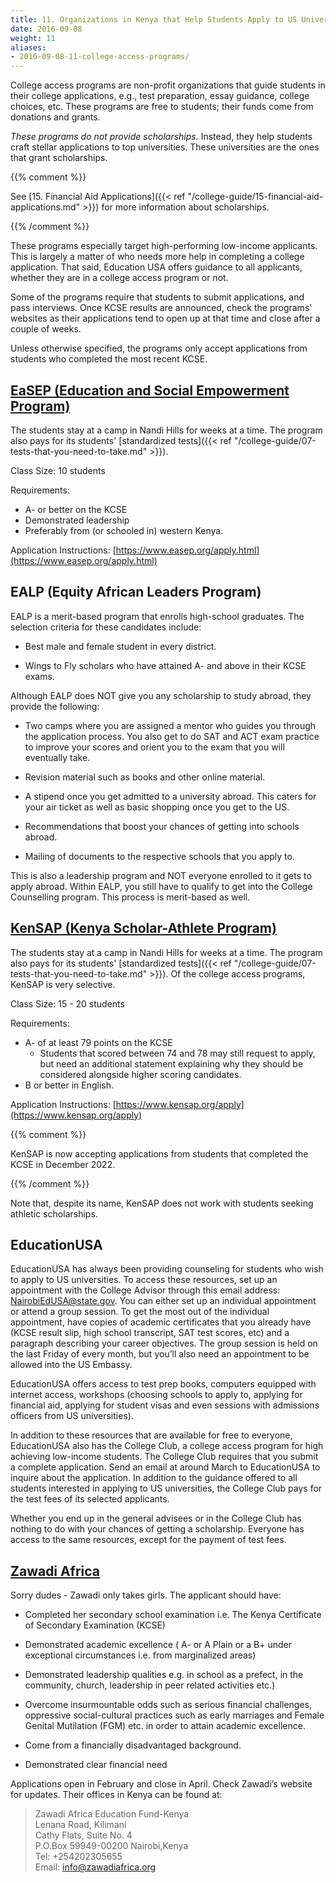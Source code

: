 ```yaml
---
title: 11. Organizations in Kenya that Help Students Apply to US Universities
date: 2016-09-08
weight: 11
aliases:
- 2016-09-08-11-college-access-programs/
---
```


College access programs are non-profit organizations that guide students
in their college applications, e.g., test preparation, essay guidance,
college choices, etc. These programs are free to students; their funds
come from donations and grants.

*These programs do not provide scholarships.* Instead, they help
students craft stellar applications to top universities. These
universities are the ones that grant scholarships.

{{% comment %}}

See [15. Financial Aid Applications]({{< ref
"/college-guide/15-financial-aid-applications.md" >}}) for more
information about scholarships.

{{% /comment %}}

These programs especially target high-performing low-income applicants.
This is largely a matter of who needs more help in completing a college
application. That said, Education USA offers guidance to all applicants,
whether they are in a college access program or not.

Some of the programs require that students to submit applications, and
pass interviews. Once KCSE results are announced, check the programs'
websites as their applications tend to open up at that time and close
after a couple of weeks.

Unless otherwise specified, the programs only accept applications from
students who completed the most recent KCSE.

## [EaSEP (Education and Social Empowerment Program)](http://www.easep.org/)

The students stay at a camp in Nandi Hills for weeks at a time. The
program also pays for its students' [standardized tests]({{< ref
"/college-guide/07-tests-that-you-need-to-take.md" >}}).

Class Size: 10 students

Requirements:

* A- or better on the KCSE
* Demonstrated leadership
* Preferably from (or schooled in) western Kenya.

Application Instructions:
[https://www.easep.org/apply.html](https://www.easep.org/apply.html)

## EALP (Equity African Leaders Program)

EALP is a merit-based program that enrolls high-school graduates. The
selection criteria for these candidates include:

* Best male and female student in every district.

* Wings to Fly scholars who have attained A- and above in their KCSE
  exams.

Although EALP does NOT give you any scholarship to study abroad, they
provide the following:

* Two camps where you are assigned a mentor who guides you through the
  application process. You also get to do SAT and ACT exam practice to
  improve your scores and orient you to the exam that you will
  eventually take.

* Revision material such as books and other online material.

* A stipend once you get admitted to a university abroad. This caters
  for your air ticket as well as basic shopping once you get to the US.

* Recommendations that boost your chances of getting into schools
  abroad.

* Mailing of documents to the respective schools that you apply to.

This is also a leadership program and NOT everyone enrolled to it gets
to apply abroad. Within EALP, you still have to qualify to get into the
College Counselling program. This process is merit-based as well.

## [KenSAP (Kenya Scholar-Athlete Program)](http://kensap.org/)

The students stay at a camp in Nandi Hills for weeks at a time. The
program also pays for its students' [standardized tests]({{< ref
"/college-guide/07-tests-that-you-need-to-take.md" >}}). Of the college
access programs, KenSAP is very selective.

Class Size: 15 - 20 students

Requirements:

* A- of at least 79 points on the KCSE
  * Students that scored between 74 and 78 may still request to apply,
    but need an additional statement explaining why they should be
    considered alongside higher scoring candidates.
* B or better in English.

Application Instructions:
[https://www.kensap.org/apply](https://www.kensap.org/apply)

{{% comment %}}

KenSAP is now accepting applications from students that completed the
KCSE in December 2022.

{{% /comment %}}

Note that, despite its name, KenSAP does not work with students seeking
athletic scholarships.

## EducationUSA

EducationUSA has always been providing counseling for students who wish
to apply to US universities. To access these resources, set up an
appointment with the College Advisor through this email address:
NairobiEdUSA@state.gov. You can either set up an individual appointment
or attend a group session. To get the most out of the individual
appointment, have copies of academic certificates that you already have
(KCSE result slip, high school transcript, SAT test scores, etc) and a
paragraph describing your career objectives. The group session is held
on the last Friday of every month, but you’ll also need an appointment
to be allowed into the US Embassy.

EducationUSA offers access to test prep books, computers equipped with
internet access, workshops (choosing schools to apply to, applying for
financial aid, applying for student visas and even sessions with
admissions officers from US universities).

In addition to these resources that are available for free to everyone,
EducationUSA also has the College Club, a college access program for
high achieving low-income students. The College Club requires that you
submit a complete application. Send an email at around March to
EducationUSA to inquire about the application. In addition to the
guidance offered to all students interested in applying to US
universities, the College Club pays for the test fees of its selected
applicants.

Whether you end up in the general advisees or in the College Club has
nothing to do with your chances of getting a scholarship. Everyone has
access to the same resources, except for the payment of test fees.

## [Zawadi Africa](http://www.zawadiafrica.org/)

Sorry dudes - Zawadi only takes girls. The applicant should have:

* Completed her secondary school examination i.e. The Kenya Certificate
  of Secondary Examination (KCSE)

* Demonstrated academic excellence ( A- or A Plain or a B+ under
  exceptional circumstances i.e. from marginalized areas)

* Demonstrated leadership qualities e.g. in school as a prefect, in the
  community, church, leadership in peer related activities etc.)

* Overcome insurmountable odds such as serious financial challenges,
  oppressive social-cultural practices such as early marriages and
  Female Genital Mutilation (FGM) etc. in order to attain academic
  excellence.

* Come from a financially disadvantaged background.

* Demonstrated clear financial need

Applications open in February and close in April. Check Zawadi’s website
for updates. Their offices in Kenya can be found at:

>Zawadi Africa Education Fund-Kenya <br>Lenana Road, Kilimani <br>Cathy
Flats, Suite No. 4 <br>P.O.Box 59949-00200 Nairobi,Kenya <br>Tel:
+254202305655 <br>Email: info@zawadiafrica.org
